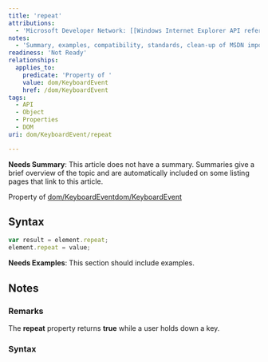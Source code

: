 ```yaml
---
title: 'repeat'
attributions:
  - 'Microsoft Developer Network: [[Windows Internet Explorer API reference](http://msdn.microsoft.com/en-us/library/ie/hh828809%28v=vs.85%29.aspx) Article]'
notes:
  - 'Summary, examples, compatibility, standards, clean-up of MSDN import'
readiness: 'Not Ready'
relationships:
  applies_to:
    predicate: 'Property of '
    value: dom/KeyboardEvent
    href: /dom/KeyboardEvent
tags:
  - API
  - Object
  - Properties
  - DOM
uri: dom/KeyboardEvent/repeat

---
```

**Needs Summary**: This article does not have a summary. Summaries give a brief overview of the topic and are automatically included on some listing pages that link to this article.

Property of [dom/KeyboardEvent](/dom/KeyboardEvent)[dom/KeyboardEvent](/dom/KeyboardEvent)

## Syntax

``` js
var result = element.repeat;
element.repeat = value;
```

**Needs Examples**: This section should include examples.

## Notes

### Remarks

The **repeat** property returns **true** while a user holds down a key.

### Syntax
